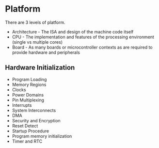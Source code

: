 # Platform

There are 3 levels of platform.

- Architecture - The ISA and design of the machine code itself
- CPU - The implementation and features of the processing environment (single vs multiple cores)
- Board - As many boards or microcontroller contexts as are required to provide hardware and peripherals

## Hardware Initialization

- Program Loading
- Memory Regions
- Clocks
- Power Domains
- Pin Multiplexing
- Interrupts
- System Interconnects
- DMA
- Security and Encryption
- Reset Detect
- Startup Procedure
- Program memory initialization
- Timer and RTC
